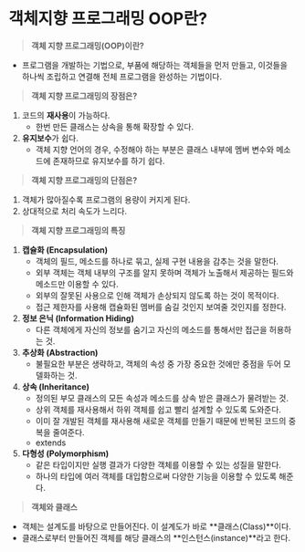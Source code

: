 # 객체지향 프로그래밍 OOP란?



> **객체 지향 프로그래밍(OOP)이란?**

* 프로그램을 개발하는 기법으로, 부품에 해당하는 객체들을 먼저 만들고, 이것들을 하나씩 조립하고 연결해 전체 프로그램을 완성하는 기법이다.

> **객체 지향 프로그래밍의 장점은?**

1. 코드의 **재사용**이 가능하다.
   * 한번 만든 클래스는 상속을 통해 확장할 수 있다.
2. **유지보수**가 쉽다.
   * 객체 지향 언어의 경우, 수정해야 하는 부분은 클래스 내부에 멤버 변수와 메소드에 존재하므로 유지보수를 하기 쉽다.

> **객체 지향 프로그래밍의 단점은?**

1. 객체가 많아질수록 프로그램의 용량이 커지게 된다.
2. 상대적으로 처리 속도가 느리다.

> **객체 지향 프로그래밍의 특징**

1. **캡슐화 (Encapsulation)**
   * 객체의 필드, 메소드를 하나로 묶고, 실제 구현 내용을 감추는 것을 말한다.
   * 외부 객체는 객체 내부의 구조를 알지 못하며 객체가 노출해서 제공하는 필드와 메소드만 이용할 수 있다.
   * 외부의 잘못된 사용으로 인해 객체가 손상되지 않도록 하는 것이 목적이다.
   * 접근 제한자를 사용해 캡슐화된 멤버를 숨길 것인지 보여줄 것인지를 정한다.
2. **정보 은닉 (Information Hiding)**
   * 다른 객체에게 자신의 정보를 숨기고 자신의 메소드를 통해서만 접근을 허용하는 것.
3. **추상화 (Abstraction)**
   * 불필요한 부분은 생략하고, 객체의 속성 중 가장 중요한 것에만 중점을 두어 모델화하는 것.
4. **상속 (Inheritance)**
   * 정의된 부모 클래스의 모든 속성과 메소드를 상속 받은 클래스가 물려받는 것.
   * 상위 객체를 재사용해서 하위 객체를 쉽고 빨리 설계할 수 있도록 도와준다.
   * 이미 잘 개발된 객체를 재사용해 새로운 객체를 만들기 때문에 반복된 코드의 중복을 줄여준다.
   * extends
5. **다형성 (Polymorphism)**
   * 같은 타입이지만 실행 결과가 다양한 객체를 이용할 수 있는 성질을 말한다.
   * 하나의 타입에 여러 객체를 대입함으로써 다양한 기능을 이용할 수 있도록 해준다.

> **객체와 클래스**

* 객체는 설계도를 바탕으로 만들어진다. 이 설계도가 바로 \*\*클래스(Class)\*\*이다.
* 클래스로부터 만들어진 객체를 해당 클래스의 \*\*인스턴스(instance)\*\*라고 한다.
